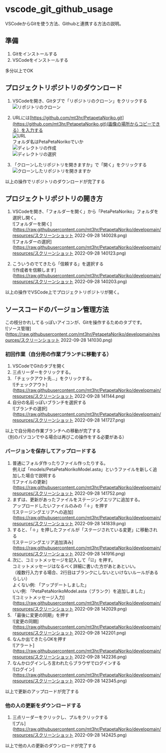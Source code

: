 # vscode_git_github_usage

VSCodeからGitを使う方法、Githubと連携する方法の説明。  

## 準備

1. Gitをインストールする  
2. VSCodeをインストールする  

多分以上でOK  

## プロジェクトリポジトリのダウンロード

1. VSCodeを開き、Gitタブで「リポジトリのクローン」をクリックする  
   ![リポジトリのクローン](https://raw.githubusercontent.com/mt3hr/PetapetaNoriko/main/resources/screenshot.1664349341.png)  
   
2. URLには[https://github.com/mt3hr/PetapetaNoriko.git](https://github.com/mt3hr/PetapetaNoriko.git)(画像の場所からコピーできる）を入力する  
   ![URL](https://raw.githubusercontent.com/mt3hr/PetapetaNoriko/developmain/resources/screenshot.1664348953.png)  
   フォルダ名はPetaPetaNorikoでいか  
   ![ディレクトリの作成](https://raw.githubusercontent.com/mt3hr/PetapetaNoriko/developmain/resources/screenshot.1664348995.png)  
   ![ディレクトリの選択](https://raw.githubusercontent.com/mt3hr/PetapetaNoriko/developmain/resources/screenshot.1664349013.png)  

3. 「クローンしたリポジトリを開きますか」で「開く」をクリックする  
   ![クローンしたリポジトリを開きますか](https://raw.githubusercontent.com/mt3hr/PetapetaNoriko/developmain/resources\screenshot.1664349023.png)  

以上の操作でリポジトリのダウンロードが完了する  

## プロジェクトリポジトリの開き方

1. VSCodeを開き、「フォルダーを開く」から「PetaPetaNoriko」フォルダを選択し開く。  
![フォルダーを開く](https://raw.githubusercontent.com/mt3hr/PetapetaNoriko/developmain/resources/スクリーンショット 2022-09-28 140028.png)  
![フォルダーの選択](https://raw.githubusercontent.com/mt3hr/PetapetaNoriko/developmain/resources/スクリーンショット 2022-09-28 140123.png)  

2. こういうのでてきたら「信頼する」を選択する  
![作成者を信頼します](https://raw.githubusercontent.com/mt3hr/PetapetaNoriko/developmain/resources/スクリーンショット 2022-09-28 140203.png)  

以上の操作でVSCode上でプロジェクトリポジトリが開く。  

## ソースコードのバージョン管理方法

この枝分かれしてるっぽいアイコンが、Gitを操作するためのタブです。  
![ソース管理](https://raw.githubusercontent.com/mt3hr/PetapetaNoriko/developmain/resources/スクリーンショット 2022-09-28 141030.png)  

### 初回作業（自分用の作業ブランチに移動する）

1. VSCodeでGitのタブを開く  
2. 三点リーダーをクリックする。  
3. 「チェックアウト先...」をクリックする。  
![チェックアウト](https://raw.githubusercontent.com/mt3hr/PetapetaNoriko/developmain/resources/スクリーンショット 2022-09-28 141144.png)  
4. 自分の名前っぽいブランチを選択する  
![ブランチの選択](https://raw.githubusercontent.com/mt3hr/PetapetaNoriko/developmain/resources/スクリーンショット 2022-09-28 141727.png)  

以上で自分用の作業ブランチへの移動が完了する  
（別のパソコンでやる場合は再びこの操作をする必要がある）  

### バージョンを保存してアップロードする

1. 普通にフォルダ作ったりファイル作ったりする。  
   例えば「models/PetaPetaNorikoModel.asta」というファイルを新しく追加した場合で説明する  
   ![ファイルの更新](https://raw.githubusercontent.com/mt3hr/PetapetaNoriko/developmain/resources/スクリーンショット 2022-09-28 141752.png)  
2. まずは、更新があったファイルをステージングエリアに追加する。  
   アップロードしたいファイルのみの「＋」を押す  
   ![ステージングエリアへの追加](https://raw.githubusercontent.com/mt3hr/PetapetaNoriko/developmain/resources/スクリーンショット 2022-09-28 141839.png)  
3. すると、「＋」を押したファイルが「ステージされている変更」に移動される  
   ![ステージングエリア追加済み](https://raw.githubusercontent.com/mt3hr/PetapetaNoriko/developmain/resources/スクリーンショット 2022-09-28 141916.png)  
4. 次に、コミットメッセージを記入して「☑」を押す。  
   コミットメッセージはなるべく詳細に書いた方があとあといい。  
   （複数行入力する場合、2行目はブランクにしないといけないルールがあるらしい）  
   よくない例: 「アップデートしました」  
   いい例: 「PetaPetaNorikoModel.asta（ブランク）を追加しました」  
   ![コミットメッセージ入力](https://raw.githubusercontent.com/mt3hr/PetapetaNoriko/developmain/resources/スクリーンショット 2022-09-28 142029.png)  
5. 「最後に変更の同期」を押す  
   ![変更の同期](https://raw.githubusercontent.com/mt3hr/PetapetaNoriko/developmain/resources/スクリーンショット 2022-09-28 142201.png)  
6. なんか出てきたらOKを押す  
   ![アラート](https://raw.githubusercontent.com/mt3hr/PetapetaNoriko/developmain/resources/スクリーンショット 2022-09-28 142236.png)  
7. なんかログインしろ言われたらブラウザでログインする  
   ![ログイン](https://raw.githubusercontent.com/mt3hr/PetapetaNoriko/developmain/resources/スクリーンショット 2022-09-28 142345.png)  

以上で更新のアップロードが完了する  

### 他の人の更新をダウンロードする  

1. 三点リーダーをクリックし、プルをクリックする  
   ![プル](https://raw.githubusercontent.com/mt3hr/PetapetaNoriko/developmain/resources/スクリーンショット 2022-09-28 142425.png)  

以上で他の人の更新のダウンロードが完了する  
